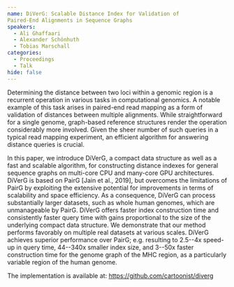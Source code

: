```yaml
---
name: DiVerG: Scalable Distance Index for Validation of
Paired-End Alignments in Sequence Graphs
speakers:
  - Ali Ghaffaari
  - Alexander Schönhuth
  - Tobias Marschall
categories:
  - Proceedings
  - Talk
hide: false
---
```


Determining the distance between two loci within a genomic
region is a recurrent operation in various tasks in
computational genomics. A notable example of this task
arises in paired-end read mapping as a form of validation
of distances between multiple alignments. While
straightforward for a single genome, graph-based reference
structures render the operation considerably more involved.
Given the sheer number of such queries in a typical read
mapping experiment, an efficient algorithm for answering
distance queries is crucial.

In this paper, we introduce DiVerG, a compact data
structure as well as a fast and scalable algorithm, for
constructing distance indexes for general sequence graphs
on multi-core CPU and many-core GPU architectures. DiVerG
is based on PairG [Jain et al., 2019], but overcomes the
limitations of PairG by exploiting the extensive potential
for improvements in terms of scalability and space
efficiency. As a consequence, DiVerG can process
substantially larger datasets, such as whole human genomes,
which are unmanageable by PairG. DiVerG offers faster index
construction time and consistently faster query time with
gains proportional to the size of the underlying compact
data structure. We demonstrate that our method performs
favorably on multiple real datasets at various scales.
DiVerG achieves superior performance over PairG; e.g.
resulting to 2.5--4x speed-up in query time, 44--340x
smaller index size, and 3--50x faster construction time for
the genome graph of the MHC region, as a particularly
variable region of the human genome.

The implementation is available at:
https://github.com/cartoonist/diverg